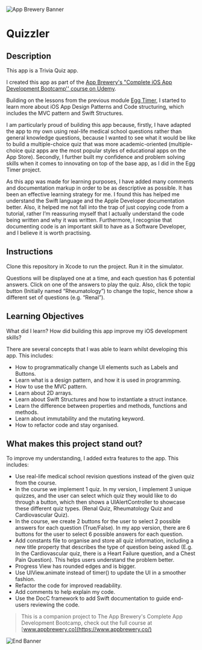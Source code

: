 
![App Brewery Banner](Documentation/AppBreweryBanner.png)

#  Quizzler

## Description
This app is a Trivia Quiz app.

I created this app as part of the [App Brewery's "Complete iOS App Development Bootcamp'' course on Udemy](https://www.udemy.com/course/ios-13-app-development-bootcamp/).

Building on the lessons from the previous module [Egg Timer](https://github.com/cervania-aldrich/Egg-Timer), I started to learn more about iOS App Design Patterns and Code structuring, which includes the MVC pattern and Swift Structures.

I am particularly proud of building this app because, firstly, I have adapted the app to my own using real-life medical school questions rather than general knowledge questions, because I wanted to see what it would be like to build a multiple-choice quiz that was more academic-oriented (multiple-choice quiz apps are the most popular styles of educational apps on the App Store). Secondly, I further built my confidence and problem solving skills when it comes to innovating on top of the base app, as I did in the Egg Timer project. 

As this app was made for learning purposes, I have added many comments and documentation markup in order to be as descriptive as possible. It has been an effective learning strategy for me. I found this has helped me understand the Swift language and the Apple Developer documentation better. Also, it helped me not fall into the trap of just copying code from a tutorial, rather I’m reassuring myself that I actually understand the code being written and why it was written. Furthermore, I recognise that documenting code is an important skill to have as a Software Developer, and I believe it is worth practising.

## Instructions
Clone this repository in Xcode to run the project. Run it in the simulator.

Questions will be displayed one at a time, and each question has 6 potential answers. Click on one of the answers to play the quiz. Also, click the topic button (Initially named “Rheumatology”) to change the topic, hence show a different set of questions (e.g. “Renal”).

## Learning Objectives
What did I learn? How did building this app improve my iOS development skills?

There are several concepts that I was able to learn whilst developing this app. This includes:

* How to programmatically change UI elements such as Labels and Buttons.
* Learn what is a design pattern, and how it is used in programming.
* How to use the MVC pattern.
* Learn about 2D arrays.
* Learn about Swift Structures and how to instantiate a struct instance.
* Learn the difference between properties and methods, functions and methods.
* Learn about immutability and the mutating keyword.
* How to refactor code and stay organised.

## What makes this project stand out?
To improve my understanding, I added extra features to the app. This includes:

* Use real-life medical school revision questions instead of the given quiz from the course.
* In the course we implement 1 quiz. In my version, I implement 3 unique quizzes, and the user can select which quiz they would like to do through a button, which then shows a UIAlertController to showcase these different quiz types. (Renal Quiz, Rheumatology Quiz and Cardiovascular Quiz).
* In the course, we create 2 buttons for the user to select 2 possible answers for each question (True/False). In my app version, there are 6 buttons for the user to select 6 possible answers for each question.
* Add constants file to organise and store all quiz information, including a new title property that describes the type of question being asked (E.g. In the Cardiovascular quiz, there is a Heart Failure question, and a Chest Pain Question). This helps users understand the problem better.
* Progress View has rounded edges and is bigger.
* Use UIView.animate instead of timer() to update the UI in a smoother fashion.
* Refactor the code for improved readability.
* Add comments to help explain my code.
* Use the DocC framework to add Swift documentation to guide end-users reviewing the code.

>This is a companion project to The App Brewery's Complete App Development Bootcamp, check out the full course at [www.appbrewery.co](https://www.appbrewery.co/)

![End Banner](Documentation/readme-end-banner.png)

